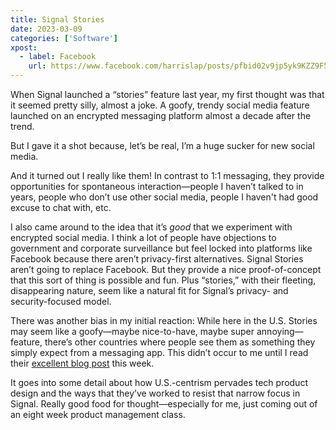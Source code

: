 ```yaml
---
title: Signal Stories
date: 2023-03-09
categories: ['Software']
xpost:
  - label: Facebook
    url: https://www.facebook.com/harrislap/posts/pfbid02v9jp5yk9KZZ9F5RsgxLfvT7CyWxNvX3uhXbzcNrwJoCNSq3stZnjefqTrA8otgcel
---
```


When Signal launched a “stories” feature last year, my first thought was that it seemed pretty silly, almost a joke. A goofy, trendy social media feature launched on an encrypted messaging platform almost a decade after the trend.

But I gave it a shot because, let’s be real, I’m a huge sucker for new social media.

And it turned out I really like them! In contrast to 1:1 messaging, they provide opportunities for spontaneous interaction—people I haven’t talked to in years, people who don’t use other social media, people I haven't had good excuse to chat with, etc.

I also came around to the idea that it’s *good* that we experiment with encrypted social media. I think a lot of people have objections to government and corporate surveillance but feel locked into platforms like Facebook because there aren’t privacy-first alternatives. Signal Stories aren’t going to replace Facebook. But they provide a nice proof-of-concept that this sort of thing is possible and fun. Plus “stories,” with their fleeting, disappearing nature, seem like a natural fit for Signal’s privacy- and security-focused model.

There was another bias in my initial reaction: While here in the U.S. Stories may seem like a goofy—maybe nice-to-have, maybe super annoying—feature, there’s other countries where people see them as something they simply expect from a messaging app. This didn’t occur to me until I read their [excellent blog post](https://signal.org/blog/signal-is-for-everyone/) this week.

It goes into some detail about how U.S.-centrism pervades tech product design and the ways that they’ve worked to resist that narrow focus in Signal. Really good food for thought—especially for me, just coming out of an eight week product management class.
